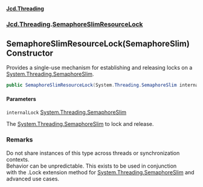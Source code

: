 #### [Jcd.Threading](index.md 'index')
### [Jcd.Threading](Jcd.Threading.md 'Jcd.Threading').[SemaphoreSlimResourceLock](SemaphoreSlimResourceLock.md 'Jcd.Threading.SemaphoreSlimResourceLock')

## SemaphoreSlimResourceLock(SemaphoreSlim) Constructor

Provides a single-use mechanism for establishing and releasing locks on a [System.Threading.SemaphoreSlim](https://docs.microsoft.com/en-us/dotnet/api/System.Threading.SemaphoreSlim 'System.Threading.SemaphoreSlim').

```csharp
public SemaphoreSlimResourceLock(System.Threading.SemaphoreSlim internalLock);
```
#### Parameters

<a name='Jcd.Threading.SemaphoreSlimResourceLock.SemaphoreSlimResourceLock(System.Threading.SemaphoreSlim).internalLock'></a>

`internalLock` [System.Threading.SemaphoreSlim](https://docs.microsoft.com/en-us/dotnet/api/System.Threading.SemaphoreSlim 'System.Threading.SemaphoreSlim')

The [System.Threading.SemaphoreSlim](https://docs.microsoft.com/en-us/dotnet/api/System.Threading.SemaphoreSlim 'System.Threading.SemaphoreSlim') to lock and release.

### Remarks
  
Do not share instances of this type across threads or synchronization contexts.  
Behavior can be unpredictable. This exists to be used in conjunction  
with the .Lock extension method for [System.Threading.SemaphoreSlim](https://docs.microsoft.com/en-us/dotnet/api/System.Threading.SemaphoreSlim 'System.Threading.SemaphoreSlim') and  
advanced use cases.